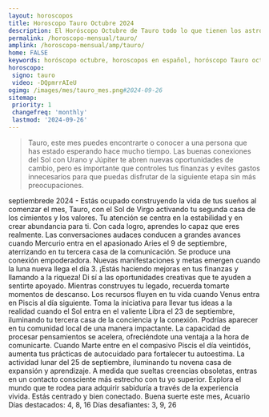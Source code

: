```yaml
---
layout: horoscopos
title: Horoscopo Tauro Octubre 2024
description: El Horóscopo Octubre de Tauro todo lo que tienen los astros preparados para este mes, amor, trabajo, familia. Todo sobre astrologia, tarot, predicciones. Horoscopo gratis en español, predicciones y astrología.
permalink: /horoscopo-mensual/tauro/
amplink: /horoscopo-mensual/amp/tauro/
home: FALSE
keywords: horóscopo octubre, horoscopos en español, horóscopo Tauro octubre , horóscopo esperanza gracia, horoscop, horóscopos gratis, horoscopo Tauro, Tarot, Astrologia, Zodíaco, Tauro, horoscopo gratis, horoscopo del mes 
horoscopo:
 signo: tauro
 video: -DQpmrrAIeU
ogimg: /images/mes/tauro_mes.png#2024-09-26
sitemap:
 priority: 1
 changefreq: 'monthly'
 lastmod: '2024-09-26'
---
```



 > Tauro, este mes puedes encontrarte o conocer a una persona que has estado esperando hace mucho tiempo. Las buenas conexiones del Sol con Urano y Júpiter te abren nuevas oportunidades de cambio, pero es importante que controles tus finanzas y evites gastos innecesarios para que puedas disfrutar de la siguiente etapa sin más preocupaciones.



septiembrede 2024 - Estás ocupado construyendo la vida de tus sueños al comenzar el mes, Tauro, con el Sol de Virgo activando tu segunda casa de los cimientos y los valores. Tu atención se centra en la estabilidad y en crear abundancia para ti. Con cada logro, aprendes lo capaz que eres realmente. Las conversaciones audaces conducen a grandes avances cuando Mercurio entra en el apasionado Aries el 9 de septiembre, aterrizando en tu tercera casa de la comunicación. Se produce una conexión empoderadora.
Nuevas manifestaciones y metas emergen cuando la luna nueva llega el día 3. ¡Estás haciendo mejoras en tus finanzas y llamando a la riqueza! Di sí a las oportunidades creativas que te ayuden a sentirte apoyado. Mientras construyes tu legado, recuerda tomarte momentos de descanso. Los recursos fluyen en tu vida cuando Venus entra en Piscis al día siguiente.
Toma la iniciativa para llevar tus ideas a la realidad cuando el Sol entra en el valiente Libra el 23 de septiembre, iluminando tu tercera casa de la conciencia y la conexión. Podrías aparecer en tu comunidad local de una manera impactante. La capacidad de procesar pensamientos se acelera, ofreciéndote una ventaja a la hora de comunicarte. 
Cuando Marte entre en el compasivo Piscis el día veintidós, aumenta tus prácticas de autocuidado para fortalecer tu autoestima.
La actividad lunar del 25 de septiembre, iluminando tu novena casa de expansión y aprendizaje. A medida que sueltas creencias obsoletas, entras en un contacto consciente más estrecho con tu yo superior. Explora el mundo que te rodea para adquirir sabiduría a través de la experiencia vivida.
Estás centrado y bien conectado. Buena suerte este mes, Acuario
Días destacados: 4, 8, 16
Días desafiantes: 3, 9, 26